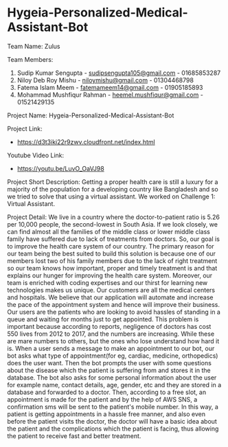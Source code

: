 # Hygeia-Personalized-Medical-Assistant-Bot

Team Name: Zulus

Team Members:
1. Sudip Kumar Sengupta - sudipsengupta105@gmail.com - 01685853287
2. Niloy Deb Roy Mishu - niloymishu@gmail.com - 01304468798
3. Fatema Islam Meem - fatemameem14@gmail.com - 01905185893
4. Mohammad Mushfiqur Rahman - heemel.mushfiqur@gmail.com - 01521429135

Project Name: Hygeia-Personalized-Medical-Assistant-Bot

Project Link:
- https://d3t3iki22r9zwv.cloudfront.net/index.html

Youtube Video Link:
- https://youtu.be/LuvO_OaVJ98

Project Short Description: 
Getting a proper health care is still a luxury for a majority of the population for a developing country like Bangladesh and so we tried to solve that using a virtual assistant. We worked on Challenge 1: Virtual Assistant.

Project Detail:
We live in a country where the doctor-to-patient ratio is 5.26 per 10,000 people, the second-lowest in South Asia. If we look closely, we can find almost all the families of the middle class or lower middle class family have suffered due to lack of treatments from doctors. So, our goal is to improve the health care system of our country. The primary reason for our team being the best suited to build this solution is because one of our members lost two of his family members due to the lack of right treatment so our team knows how important, proper and timely treatment is and that explains our hunger for improving the health care system. Moreover, our team is enriched with coding expertises and our thirst for learning new technologies makes us unique. 
Our customers are all the medical centers and hospitals. We believe that our application will automate and increase the pace of the appointment system and hence will improve their business. Our users are the patients who are looking to avoid hassles of standing in a queue and waiting for months just to get appointed.
This problem is important because according to reports, negligence of doctors has cost 550 lives from 2012 to 2017, and the numbers are increasing. While these are mare numbers to others, but the ones who lose understand how hard it is. 
When a user sends a message to make an appointment to our bot, our bot asks what type of appointment(for eg, cardiac, medicine, orthopedics) does the user want. Then the bot prompts the user with some questions about the disease which the patient is suffering from and stores it in the database. The bot also asks for some personal information about the user for example name, contact details, age, gender, etc and they are stored in a database and forwarded to a doctor. Then, according to a free slot, an appointment is made for the patient and by the help of AWS SNS, a confirmation sms will be sent to the patient's mobile number. In this way, a patient is getting appointments in a hassle free manner, and also even before the patient visits the doctor, the doctor will have a basic idea about the patient and the complications which the patient is facing, thus allowing the patient to receive fast and better treatment.



